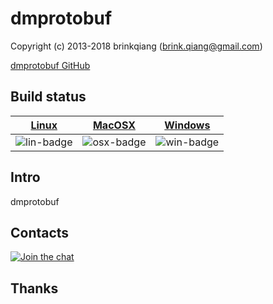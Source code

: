 # dmprotobuf

Copyright (c) 2013-2018 brinkqiang (brink.qiang@gmail.com)

[dmprotobuf GitHub](https://github.com/brinkqiang/dmprotobuf)

## Build status
| [Linux][lin-link] | [MacOSX][osx-link] | [Windows][win-link] |
| :---------------: | :----------------: | :-----------------: |
| ![lin-badge]      | ![osx-badge]       | ![win-badge]        |

[lin-badge]: https://travis-ci.org/brinkqiang/dmprotobuf.svg?branch=master "Travis build status"
[lin-link]:  https://travis-ci.org/brinkqiang/dmprotobuf "Travis build status"
[osx-badge]: https://travis-ci.org/brinkqiang/dmprotobuf.svg?branch=master "Travis build status"
[osx-link]:  https://travis-ci.org/brinkqiang/dmprotobuf "Travis build status"
[win-badge]: https://ci.appveyor.com/api/projects/status/github/brinkqiang/dmprotobuf?branch=master&svg=true "AppVeyor build status"
[win-link]:  https://ci.appveyor.com/project/brinkqiang/dmprotobuf "AppVeyor build status"

## Intro
dmprotobuf

## Contacts
[![Join the chat](https://badges.gitter.im/brinkqiang/dmprotobuf/Lobby.svg)](https://gitter.im/brinkqiang/dmprotobuf)

## Thanks
